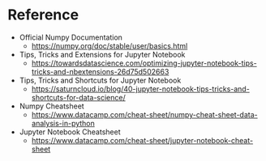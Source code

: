 # Reference

- Official Numpy Documentation
  - https://numpy.org/doc/stable/user/basics.html
- Tips, Tricks and Extensions for Jupyter Notebook
  - https://towardsdatascience.com/optimizing-jupyter-notebook-tips-tricks-and-nbextensions-26d75d502663
- Tips, Tricks and Shortcuts for Jupyter Notebook
  - https://saturncloud.io/blog/40-jupyter-notebook-tips-tricks-and-shortcuts-for-data-science/
- Numpy Cheatsheet
  - https://www.datacamp.com/cheat-sheet/numpy-cheat-sheet-data-analysis-in-python
- Jupyter Notebook Cheatsheet
  - https://www.datacamp.com/cheat-sheet/jupyter-notebook-cheat-sheet
